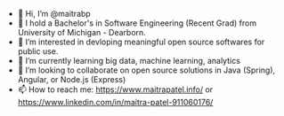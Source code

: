 - 👋 Hi, I’m @maitrabp
- 👋 I hold a Bachelor's in Software Engineering (Recent Grad) from University of Michigan - Dearborn. 
- 👀 I’m interested in devloping meaningful open source softwares for public use.
- 🌱 I’m currently learning big data, machine learning, analytics
- 💞️ I’m looking to collaborate on open source solutions in Java (Spring), Angular, or Node.js (Express)
- 📫 How to reach me: https://www.maitrapatel.info/ or https://www.linkedin.com/in/maitra-patel-911060176/

<!---
maitrabp/maitrabp is a ✨ special ✨ repository because its `README.md` (this file) appears on your GitHub profile.
You can click the Preview link to take a look at your changes.
--->
